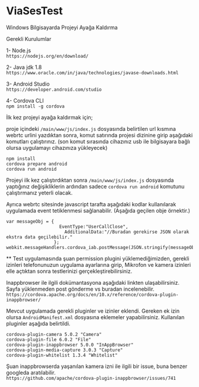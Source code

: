 # ViaSesTest

Windows Bilgisayarda Projeyi Ayağa Kaldırma

Gerekli Kurulumlar

1- Node.js   
```https://nodejs.org/en/download/```

2- Java jdk 1.8   
```https://www.oracle.com/in/java/technologies/javase-downloads.html```

3- Android Studio   
```https://developer.android.com/studio```

4- Cordova CLI   
```npm install -g cordova```

İlk kez projeyi ayağa kaldırmak için;

proje içindeki ```/main/www/js/index.js``` dosyasında belirtilen url kısmına webrtc urlini yazdıktan sonra,
komut satırında projesi dizinine girip aşağıdaki komutları çalıştırınız. 
(son komut sırasında cihazınız usb ile bilgisayara bağlı olursa uygulamayı cihazınıza yükleyecek)

```
npm install   
cordova prepare android   
cordova run android   
```

Projeyi ilk kez çalıştırdıktan sonra ```/main/www/js/index.js``` dosyasında yaptığınız değişikliklerin ardından sadece ```cordova run android``` komutunu çalıştırmanız yeterli olacak.  

Ayrıca webrtc sitesinde javascript tarafta aşağıdaki kodlar kullanılarak uygulamada event tetiklenmesi sağlanabilir. (Aşağıda geçilen obje örnektir.)  

```
var messageObj = {
                    EventType:"UserCallClose",
	                  AdditionalData:"//Buradan gerekirse JSON olarak ekstra data geçilebilir."
                  };
webkit.messageHandlers.cordova_iab.postMessage(JSON.stringify(messageObj));
```

** Test uygulamasında şuan permission plugini yüklemediğimizden,
gerekli izinleri telefonunuzun uygulama ayarlarına girip,  Mikrofon ve kamera izinleri elle 
açtıktan sonra testlerinizi gerçekleştirebilirsiniz.


Inappbrowser ile ilgili dokümantasyona aşağıdaki linkten ulaşabilirsiniz.
Sayfa yüklenmeden post gönderme vs buradan incelenebilir.     
```https://cordova.apache.org/docs/en/10.x/reference/cordova-plugin-inappbrowser/```

Mevcut uygulamada gerekli pluginler ve izinler eklendi. Gereken ek izin olursa
```AndroidManifest.xml``` dosyasına eklemeler yapabilirsiniz. Kullanılan pluginler aşağıda belirtildi.

```
cordova-plugin-camera 5.0.2 "Camera"    
cordova-plugin-file 6.0.2 "File"    
cordova-plugin-inappbrowser 5.0.0 "InAppBrowser"    
cordova-plugin-media-capture 3.0.3 "Capture"    
cordova-plugin-whitelist 1.3.4 "Whitelist"   
```

Şuan inappbrowserda yaşanılan kamera izni ile ilgili bir issue, buna benzer googleda aratılabilir.    
```https://github.com/apache/cordova-plugin-inappbrowser/issues/741```
